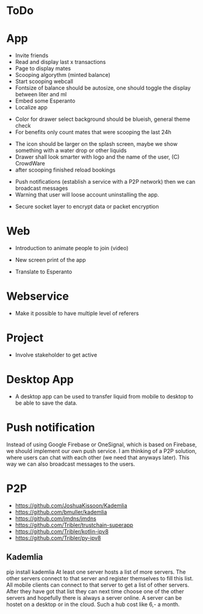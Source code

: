 # ToDo

# App
+ Invite friends
+ Read and display last x transactions
+ Page to display mates
+ Scooping algorythm (minted balance)
+ Start scooping webcall
+ Fontsize of balance should be autosize, one should toggle the display between liter and ml
+ Embed some Esperanto
+ Localize app
- Color for drawer select background should be blueish, general theme check
- For benefits only count mates that were scooping the last 24h
+ The icon should be larger on the splash screen, maybe we show something with a water drop or other liquids
+ Drawer shall look smarter with logo and the name of the user, (C) CrowdWare
+ after scooping finished reload bookings
- Push notifications (establish a service with a P2P network) then we can broadcast messages
- Warning that user will loose account uninstalling the app.
+ Secure socket layer to encrypt data or packet encryption 

# Web
- Introduction to animate people to join (video)
+ New screen print of the app
- Translate to Esperanto

# Webservice
+ Make it possible to have multiple level of referers

# Project
- Involve stakeholder to get active

# Desktop App
- A desktop app can be used to transfer liquid from mobile to desktop to be able to save the data.



# Push notification
Instead of using Google Firebase or OneSignal, which is based on Firebase, we should implement our own push service.
I am thinking of a P2P solution, where users can chat with each other (we need that anyways later). This way we can also broadcast messages to the users.



# P2P
- https://github.com/JoshuaKissoon/Kademlia
- https://github.com/bmuller/kademlia
- https://github.com/jmdns/jmdns
- https://github.com/Tribler/trustchain-superapp
- https://github.com/Tribler/kotlin-ipv8
- https://github.com/Tribler/py-ipv8

## Kademlia
pip install kademlia
At least one server hosts a list of more servers. The other servers connect to that server and register themselves to fill this list.
All mobile clients can connect to that server to get a list of other servers. After they have got that list they can next time choose one of the other servers and hopefully there is always a server online.
A server can be hostet on a desktop or in the cloud. Such a hub cost like 6,- a month.
